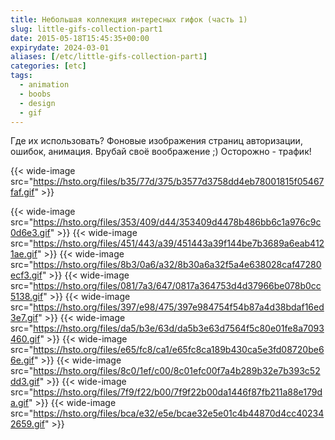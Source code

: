 ```yaml
---
title: Небольшая коллекция интересных гифок (часть 1)
slug: little-gifs-collection-part1
date: 2015-05-18T15:45:35+00:00
expirydate: 2024-03-01
aliases: [/etc/little-gifs-collection-part1]
categories: [etc]
tags:
  - animation
  - boobs
  - design
  - gif
---
```


Где их использовать? Фоновые изображения страниц авторизации, ошибок, анимация. Врубай своё воображение ;) Осторожно - трафик!

{{< wide-image src="https://hsto.org/files/b35/77d/375/b3577d3758dd4eb78001815f05467faf.gif" >}}

<!--more-->

{{< wide-image src="https://hsto.org/files/353/409/d44/353409d4478b486bb6c1a976c9c0d6e3.gif" >}}
{{< wide-image src="https://hsto.org/files/451/443/a39/451443a39f144be7b3689a6eab4121ae.gif" >}}
{{< wide-image src="https://hsto.org/files/8b3/0a6/a32/8b30a6a32f5a4e638028caf47280ecf3.gif" >}}
{{< wide-image src="https://hsto.org/files/081/7a3/647/0817a364753d4d37966be078b0cc5138.gif" >}}
{{< wide-image src="https://hsto.org/files/397/e98/475/397e984754f54b87a4d38bdaf16ed3e7.gif" >}}
{{< wide-image src="https://hsto.org/files/da5/b3e/63d/da5b3e63d7564f5c80e01fe8a7093460.gif" >}}
{{< wide-image src="https://hsto.org/files/e65/fc8/ca1/e65fc8ca189b430ca5e3fd08720be66e.gif" >}}
{{< wide-image src="https://hsto.org/files/8c0/1ef/c00/8c01efc00f7a4b289b32e7b393c52dd3.gif" >}}
{{< wide-image src="https://hsto.org/files/7f9/f22/b00/7f9f22b00da1446f87fb211a88e179da.gif" >}}
{{< wide-image src="https://hsto.org/files/bca/e32/e5e/bcae32e5e01c4b44870d4cc402342659.gif" >}}
